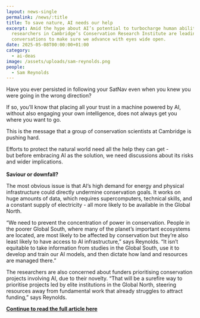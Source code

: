 ```yaml
---
layout: news-single
permalink: /news/:title
title: To save nature, AI needs our help
excerpt: Amid the hype about AI’s potential to turbocharge human abilities,
  researchers in Cambridge’s Conservation Research Institute are leading
  conversations to make sure we advance with eyes wide open.
date: 2025-05-08T00:00:00+01:00
category:
  - ai-deas
image: /assets/uploads/sam-reynolds.png
people:
  - Sam Reynolds
---
```

Have you ever persisted in following your SatNav even when you knew you were going in the wrong direction?

If so, you’ll know that placing all your trust in a machine powered by AI, without also engaging your own intelligence, does not always get you where you want to go.

This is the message that a group of conservation scientists at Cambridge is pushing hard.

Efforts to protect the natural world need all the help they can get - but before embracing AI as the solution, we need discussions about its risks and wider implications.\
\
**Saviour or downfall?**

The most obvious issue is that AI’s high demand for energy and physical infrastructure could directly undermine conservation goals. It works on huge amounts of data, which requires supercomputers, technical skills, and a constant supply of electricity - all more likely to be available in the Global North.

“We need to prevent the concentration of power in conservation. People in the poorer Global South, where many of the planet’s important ecosystems are located, are most likely to be affected by conservation but they’re also least likely to have access to AI infrastructure,” says Reynolds. “It isn’t equitable to take information from studies in the Global South, use it to develop and train our AI models, and then dictate how land and resources are managed there.”

The researchers are also concerned about funders prioritising conservation projects involving AI, due to their novelty. “That will be a surefire way to prioritise projects led by elite institutions in the Global North, steering resources away from fundamental work that already struggles to attract funding,” says Reynolds.

**[Continue to read the full article here](https://www.cam.ac.uk/stories/ai-for-nature-embrace-with-caution)**